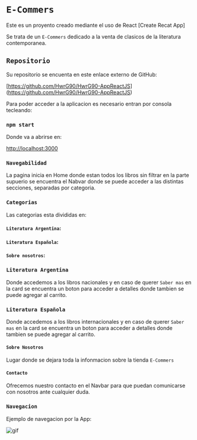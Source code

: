 # `E-Commers`
Este es un proyento creado mediante el uso de React [Create Recat App]

Se trata de un `E-Commers` dedicado a la venta de clasicos de la literatura contemporanea.

## `Repositorio`
Su repositorio se encuenta en este enlace externo de GitHub:

[https://github.com/HwrG90/HwrG90-AppReactJS] 
(https://github.com/HwrG90/HwrG90-AppReactJS)

Para poder acceder a la aplicacion es necesario entran por consola tecleando:

### `npm start`

Donde va a abrirse en:

[http://localhost:3000](http://localhost:3000)

### `Navegabilidad`

La pagina inicia en Home donde estan todos los libros sin filtrar en la parte supuerio se encuentra el Nabvar donde se puede acceder a las distintas secciones, separadas por categoria.

### `Categorias`
Las categorias esta divididas en:

#### `Literatura Argentina`:

#### `Literatura Española`:
#### `Sobre nosotros`:

### `Literatura Argentina`
 Donde accedemos a los libros nacionales y en caso de querer `Saber mas` en la card se encuentra un boton para acceder a detalles donde tambien se puede agregar al carrito.

### `Literatura Española`
Donde accedemos a los libros internacionales y en caso de querer `Saber mas` en la card se encuentra un boton para acceder a detalles donde tambien se puede agregar al carrito.

#### `Sobre Nosotros`

Lugar donde se dejara toda la infonmacion sobre la tienda `E-Commers`

#### `Contacto`
Ofrecemos nuestro contacto en el Navbar para que puedan comunicarse con nosotros ante cualquier duda.

### `Navegacion`

Ejemplo de navegacion por la App:

![gif](./public/images/AppGif.gif)

